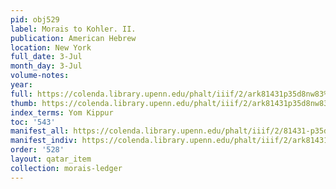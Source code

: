 ```yaml
---
pid: obj529
label: Morais to Kohler. II.
publication: American Hebrew
location: New York
full_date: 3-Jul
month_day: 3-Jul
volume-notes:
year:
full: https://colenda.library.upenn.edu/phalt/iiif/2/ark81431p35d8nw83%2FSHA256E-s7436990--65bb4fb0083bab60e8cbe8337d8337e180ce7758f435535d1c0a59adbe701043.jpeg/full/3500,/0/default.jpg
thumb: https://colenda.library.upenn.edu/phalt/iiif/2/ark81431p35d8nw83%2FSHA256E-s7436990--65bb4fb0083bab60e8cbe8337d8337e180ce7758f435535d1c0a59adbe701043.jpeg/full/!200,200/0/default.jpg
index_terms: Yom Kippur
toc: '543'
manifest_all: https://colenda.library.upenn.edu/phalt/iiif/2/81431-p35d8nw83/manifest
manifest_indiv: https://colenda.library.upenn.edu/phalt/iiif/2/ark81431p35d8nw83%2FSHA256E-s7436990--65bb4fb0083bab60e8cbe8337d8337e180ce7758f435535d1c0a59adbe701043.jpeg
order: '528'
layout: qatar_item
collection: morais-ledger
---
```

